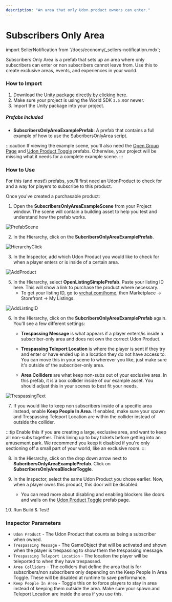 ```yaml
---
description: "An area that only Udon product owners can enter."
---
```


# Subscribers Only Area

import SellerNotification from '/docs/economy/_sellers-notification.mdx';

<SellerNotification/>

Subscribers Only Area is a prefab that sets up an area where only subscribers can enter or non subscribers cannot leave from. Use this to create exclusive areas, events, and experiences in your world.

### How to Import
1. Download the [Unity package directly by clicking here](https://cdn.sanity.io/files/yvg0vlb9/production/277cc7e138047d7c34451d52123607fc9970dbd4.unitypackage).
2. Make sure your project is using the World SDK `3.5.0`or newer.
3. Import the Unity package into your project.

##### Prefabs Included
* **SubscribersOnlyAreaExamplePrefab**: A prefab that contains a full example of how to use the SubcribersOnlyArea script.

:::caution
If viewing the example scene, you'll also need the [Open Group Page](/economy/sdk/examples/open-group-page) and [Udon Product Toggle](/economy/sdk/examples/product-toggle) prefabs. Otherwise, your project will be missing what it needs for a complete example scene.
:::

### How to Use

For this (and most!) prefabs, you'll first need an UdonProduct to check for and a way for players to subscribe to this product. 

Once you've created a purchasable product:

1. Open the **SubscribersOnlyAreaExampleScene** from your Project window. The scene will contain a building asset to help you test and understand how the prefab works.

![PrefabScene](/img/economy/examples/SubsOnlyArea_DragIntoScene.png "Opening the example scene.")

2. In the Hierarchy, click on the **SubcribersOnlyAreaExamplePrefab**. 

![HierarchyClick](/img/economy/examples/SubsOnlyArea_SelectInHierarchy.png "Finding the prefab in the hierarchy.")

3. In the Inspector, add which Udon Product you would like to check for when a player enters or is inside of a certain area.

![AddProduct](/img/economy/examples/SubsOnlyArea_SelectProduct.png "Adding a product to check for.")

5. In the Hierarchy, select **OpenListingSimplePrefab**. Paste your listing ID here. This will show a link to purchase the product where necessary.
    -   To get your listing ID, go to [vrchat.com/home](https://vrchat.com/home), then Marketplace -> Storefront -> My Listings.

![AddListingID](/img/economy/examples/SubsOnlyArea_OpenListingPrefab.png "Adding a listing ID.")

6. In the Hierarchy, click on the **SubcribersOnlyAreaExamplePrefab** again. You'll see a few different settings:

    -    **Trespassing Message** is what appears if a player enters/is inside a subscriber-only area and does not own the correct Udon Product.

    - **Trespassing Teleport Location** is where the player is sent if they try and enter or have ended up in a location they do not have access to. You can move this in your scene to wherever you like, just make sure it's outside of the subscriber-only area.

    - **Area Colliders** are what keep non-subs out of your exclusive area. In this prefab, it is a box collider inside of our example asset. You should adjust this in your scenes to best fit your needs.

![TrespassingText](/img/economy/examples/SubsOnlyArea_TresspassingMessage.png "Trespassing message text.")

7. If you would like to keep non subscribers inside of a specific area instead, enable **Keep People In Area**. If enabled, make sure your spawn and Trespassing Teleport Location are within the collider instead of outside the collider. 

:::tip
Enable this if you are creating a large, exclusive area, and want to keep all non-subs together. Think lining up to buy tickets before getting into an amusement park. We recommend you keep it disabled if you're only sectioning off a small part of your world, like an exclusive room.
:::

8. In the Hierarchy, click on the drop down arrow next to **SubcribersOnlyAreaExamplePrefab**. Click on **SubscribersOnlyAreaBlockerToggle**. 

9. In the Inspector, select the same Udon Product you chose earlier. Now, when a player owns this product, this door will be disabled.
    -  You can read more about disabling and enabling blockers like doors and walls on the [Udon Product Toggle](/economy/sdk/examples/product-toggle) prefab page.

9. Run Build & Test!

### Inspector Parameters

* `Udon Product` - The Udon Product that counts as being a subscriber when owned.
* `Trespassing Message` - The GameObject that will be activated and shown when the player is trespassing to show them the trespassing message.
* `Trespassing Teleport Location` - The location the player will be teleported to when they have trespassed.
* `Area Colliders` - The colliders that define the area that is for subscribers/non subscribers only depending on the Keep People In Area Toggle. These will be disabled at runtime to save performance.
* `Keep People In Area` - Toggle this on to force players to stay in area instead of keeping them outside the area. Make sure your spawn and Teleport Location are inside the area if you use this.
